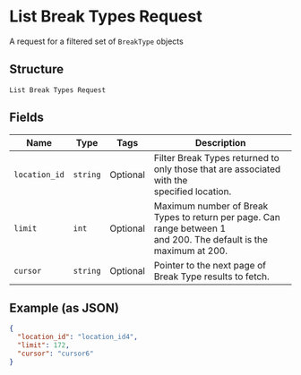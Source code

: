 
# List Break Types Request

A request for a filtered set of `BreakType` objects

## Structure

`List Break Types Request`

## Fields

| Name | Type | Tags | Description |
|  --- | --- | --- | --- |
| `location_id` | `string` | Optional | Filter Break Types returned to only those that are associated with the<br>specified location. |
| `limit` | `int` | Optional | Maximum number of Break Types to return per page. Can range between 1<br>and 200. The default is the maximum at 200. |
| `cursor` | `string` | Optional | Pointer to the next page of Break Type results to fetch. |

## Example (as JSON)

```json
{
  "location_id": "location_id4",
  "limit": 172,
  "cursor": "cursor6"
}
```

